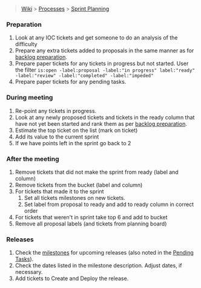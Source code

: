 > [Wiki](Home) > [Processes](Processes) > [Sprint Planning](Sprint-Planning)

### Preparation

1. Look at any IOC tickets and get someone to do an analysis of the difficulty
1. Prepare any extra tickets added to proposals in the same manner as for [backlog preparation](Backlog-Preparation).
1. Prepare paper tickets for any tickets in progress but not started. User the filter `is:open -label:proposal -label:"in progress" label:"ready" -label:"review" -label:"completed" -label:"impeded"`
1. Prepare paper tickets for any pending tasks.

### During meeting

1. Re-point any tickets in progress.
1. Look at any newly proposed tickets and tickets in the ready column that have not yet been started and rank them as per [backlog preparation](Backlog-Preparation).
2. Estimate the top ticket on the list (mark on ticket)
3. Add its value to the current sprint
4. If we have points left in the sprint go back to 2

### After the meeting

1. Remove tickets that did not make the sprint from ready (label and column)
1. Remove tickets from the bucket (label and column)
1. For tickets that made it to the sprint
    1. Set all tickets milestones on new tickets.
    1. Set label from proposal to ready and add to ready column in correct order
1. For tickets that weren't in sprint take top 6 and add to bucket
1. Remove all proposal labels (and tickets from planning board)

### Releases

1. Check the [milestones](https://github.com/ISISComputingGroup/IBEX/milestones) for upcoming releases (also noted in the [Pending Tasks](https://github.com/ISISComputingGroup/IBEX/wiki/Pending-Tasks)).
1. Check the dates listed in the milestone description.  Adjust dates, if necessary.
1. Add tickets to Create and Deploy the release.
